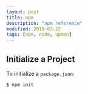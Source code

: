 ```yaml
---
layout: post
title: npm
description: "npm reference"
modified: 2019-07-22
tags: [npm, node, upman]
---
```


## Initialize a Project

To initialize a `package.json`:

```sh
$ npm init
```
